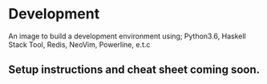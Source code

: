 # Development
An image to build a development environment using; Python3.6, Haskell Stack Tool, Redis, NeoVim, Powerline, e.t.c

## Setup instructions and cheat sheet coming soon.

